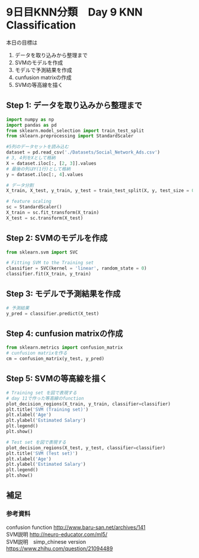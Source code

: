 # 9日目KNN分類　Day 9 KNN Classification

本日の目標は
1. データを取り込みから整理まで
2. SVMのモデルを作成
3. モデルで予測結果を作成
4. cunfusion matrixの作成
5. SVMの等高線を描く

## Step 1: データを取り込みから整理まで
```python
import numpy as np
import pandas as pd
from sklearn.model_selection import train_test_split
from sklearn.preprocessing import StandardScaler

#5列のデータセットを読み込む
dataset = pd.read_csv('./Datasets/Social_Network_Ads.csv')
# 3, 4列をXとして格納
X = dataset.iloc[:, [2, 3]].values
# 最後の列はY(1行)として格納
y = dataset.iloc[:, 4].values

# データ分割
X_train, X_test, y_train, y_test = train_test_split(X, y, test_size = 0.25, random_state = 0)

# feature scaling
sc = StandardScaler()
X_train = sc.fit_transform(X_train)
X_test = sc.transform(X_test)

```
## Step 2: SVMのモデルを作成
```python
from sklearn.svm import SVC

# Fitting SVM to the Training set
classifier = SVC(kernel = 'linear', random_state = 0)
classifier.fit(X_train, y_train)

```
## Step 3: モデルで予測結果を作成
```python
# 予測結果
y_pred = classifier.predict(X_test)

```
## Step 4: cunfusion matrixの作成
```python
from sklearn.metrics import confusion_matrix
# cunfusion matrixを作る
cm = confusion_matrix(y_test, y_pred)
```

## Step 5: SVMの等高線を描く
```python
# Training set を図で表現する
# day 11で作った等高線のfunction
plot_decision_regions(X_train, y_train, classifier=classifier)
plt.title('SVM (Training set)')
plt.xlabel('Age')
plt.ylabel('Estimated Salary')
plt.legend()
plt.show()

# Test set を図で表現する
plot_decision_regions(X_test, y_test, classifier=classifier)
plt.title('SVM (Test set)')
plt.xlabel('Age')
plt.ylabel('Estimated Salary')
plt.legend()
plt.show()
```

## 補足

### 参考資料
confusion function http://www.baru-san.net/archives/141  
SVM説明 http://neuro-educator.com/ml5/  
SVM説明　simp_chinese version https://www.zhihu.com/question/21094489  
